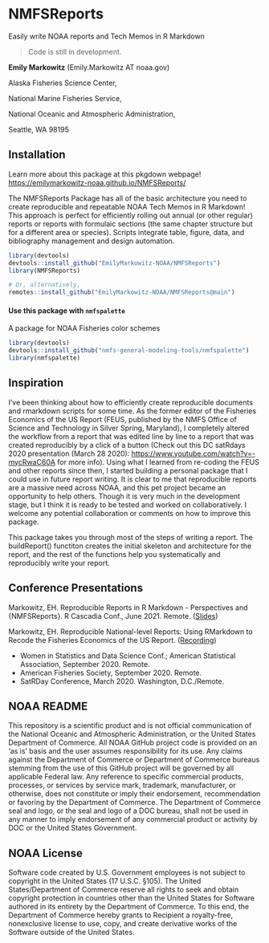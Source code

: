 
# NMFSReports

<!-- badges: start -->
<!-- badges: end -->

Easily write NOAA reports and Tech Memos in R Markdown

> Code is still in development. 

**Emily Markowitz** (Emily.Markowitz AT noaa.gov)

Alaska Fisheries Science Center, 

National Marine Fisheries Service, 

National Oceanic and Atmospheric Administration,

Seattle, WA 98195

## Installation

Learn more about this package at this pkgdown webpage! https://emilymarkowitz-noaa.github.io/NMFSReports/

The NMFSReports Package has all of the basic architecture you need to create reproducible and repeatable NOAA Tech Memos in R Markdown! This approach is perfect for efficiently rolling out annual (or other regular) reports or reports with formulaic sections (the same chapter structure but for a different area or species). Scripts integrate table, figure, data, and bibliography management and design automation.


```r
library(devtools)
devtools::install_github("EmilyMarkowitz-NOAA/NMFSReports")
library(NMFSReports)

# Or, alternatively, 
remotes::install_github("EmilyMarkowitz-NOAA/NMFSReports@main")
```

#### Use this package with `nmfspalette`

A package for NOAA Fisheries color schemes

```r
library(devtools)
devtools::install_github("nmfs-general-modeling-tools/nmfspalette")
library(nmfspalette)
```

## Inspiration

I’ve been thinking about how to efficiently create reproducible documents and rmarkdown scripts for some time. As the former editor of the Fisheries Economics of the US Report (FEUS, published by the NMFS Office of Science and Technology in Silver Spring, Maryland), I completely altered the workflow from a report that was edited line by line to a report that was created reproducibly by a click of a button (Check out this DC satRdays 2020 presentation (March 28 2020): https://www.youtube.com/watch?v=-mycRwaC60A for more info). Using what I learned from re-coding the FEUS and other reports since then, I started building a personal package that I could use in future report writing. It is clear to me that reproducible reports are a massive need across NOAA, and this pet project became an opportunity to help others. Though it is very much in the development stage, but I think it is ready to be tested and worked on collaboratively. I welcome any potential collaboration or comments on how to improve this package.

This package takes you through most of the steps of writing a report. The buildReport() functiton creates the initial skeleton and architecture for the report, and the rest of the functions help you systematically and reproducibly write your report. 

## Conference Presentations

Markowitz, EH. Reproducible Reports in R Markdown - Perspectives and {NMFSReports}. R Cascadia Conf., June 2021. Remote. ([Slides](https://github.com/EmilyMarkowitz-NOAA/NMFSReports/blob/main/presentations/2021-06-05NMFSReports-RCascadiaConf.pdf))

Markowitz, EH. Reproducible National-level Reports: Using RMarkdown to Recode the Fisheries Economics of the US Report. ([Recording](https://youtu.be/-mycRwaC60A))

 - Women in Statistics and Data Science Conf.; American Statistical Association, September 2020. Remote. 
 - American Fisheries Society, September 2020. Remote.
 - SatRDay Conference, March 2020. Washington, D.C./Remote.   


## NOAA README

This repository is a scientific product and is not official communication of the National Oceanic and Atmospheric Administration, or the United States Department of Commerce. All NOAA GitHub project code is provided on an ‘as is’ basis and the user assumes responsibility for its use. Any claims against the Department of Commerce or Department of Commerce bureaus stemming from the use of this GitHub project will be governed by all applicable Federal law. Any reference to specific commercial products, processes, or services by service mark, trademark, manufacturer, or otherwise, does not constitute or imply their endorsement, recommendation or favoring by the Department of Commerce. The Department of Commerce seal and logo, or the seal and logo of a DOC bureau, shall not be used in any manner to imply endorsement of any commercial product or activity by DOC or the United States Government.

## NOAA License

Software code created by U.S. Government employees is not subject to copyright in the United States (17 U.S.C. §105). The United States/Department of Commerce reserve all rights to seek and obtain copyright protection in countries other than the United States for Software authored in its entirety by the Department of Commerce. To this end, the Department of Commerce hereby grants to Recipient a royalty-free, nonexclusive license to use, copy, and create derivative works of the Software outside of the United States.



